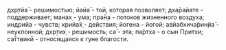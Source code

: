 дхр̣тйа̄ - решимостью; йайа̄ - той, которая позволяет; дха̄райате - поддерживает; манах̣ - ума; пра̄н̣а - потоков жизненного воздуха; индрийа - чувств; крийа̄х̣ - действия; йогена - йогой; авйабхича̄рин̣йа̄ - неуклонной; дхр̣тих̣ - решимость; са̄ - эта; па̄ртха - о сын Притхи; са̄ттвикӣ - относящаяся к гуне благости.
